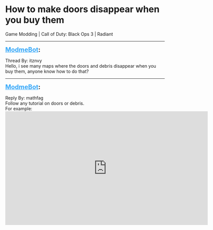 # How to make doors disappear when you buy them
Game Modding | Call of Duty: Black Ops 3 | Radiant

---
<strong style="font-size: 1.4em;"><span style="text-decoration: underline;text-decoration-color: #34a7f9;"><span style="color:#34a7f9;">ModmeBot</span></span>:</strong>

<p>Thread By: itznvy<br />Hello, i see many maps where the doors and debris disappear when you buy them, anyone know how to do that?</p>

---
<strong style="font-size: 1.4em;"><span style="text-decoration: underline;text-decoration-color: #34a7f9;"><span style="color:#34a7f9;">ModmeBot</span></span>:</strong>

<p>Reply By: mathfag<br />Follow any tutorial on doors or debris.<br /> For example: <iframe type="text/html" width="640" height="360" src="https://www.youtube.com/embed/FZaaw01xvmA" frameborder="0"></iframe></p>
